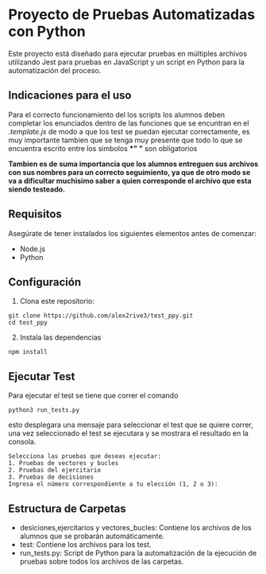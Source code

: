# Proyecto de Pruebas Automatizadas con Python

Este proyecto está diseñado para ejecutar pruebas en múltiples archivos utilizando Jest para pruebas en JavaScript y un script en Python para la automatización del proceso.

## Indicaciones para el uso
Para el correcto funcionamiento del los scripts los alumnos deben completar los enunciados dentro de las funciones que se encuntran en el _.template.js_ de modo a que los test se puedan ejecutar correctamente, es muy importante tambien que se tenga muy presente que todo lo que se encuentra escrito entre los simbolos __*" "__ son obligatorios

**Tambien es de suma importancia que los alumnos entreguen sus archivos con sus nombres para un correcto seguimiento, ya que de otro modo se va a dificultar muchisimo saber a quien corresponde el archivo que esta siendo testeado.**

## Requisitos

Asegúrate de tener instalados los siguientes elementos antes de comenzar:

- Node.js
- Python

## Configuración

1. Clona este repositorio:

```
git clone https://github.com/alex2rive3/test_ppy.git
cd test_ppy
```
2. Instala las dependencias

```
npm install
```

## Ejecutar Test
Para ejecutar el test se tiene que correr el comando 
```
python3 run_tests.py
```
esto desplegara una mensaje para seleccionar el test que se quiere correr, una vez seleccionado el test se ejecutara y se mostrara el resultado en la consola.
```
Selecciona las pruebas que deseas ejecutar:
1. Pruebas de vectores y bucles
2. Pruebas del ejercitario
3. Pruebas de decisiones
Ingresa el número correspondiente a tu elección (1, 2 o 3): 
```

## Estructura de Carpetas 
- desiciones,ejercitarios y vectores_bucles: Contiene los archivos de los alumnos que se probarán automáticamente.
- test: Contiene los archivos para los test.
- run_tests.py: Script de Python para la automatización de la ejecución de pruebas sobre todos los archivos de las carpetas.
